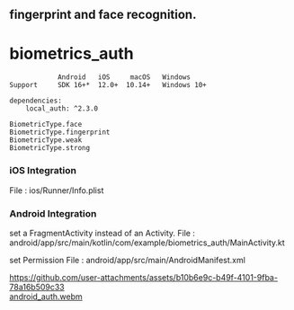 ## fingerprint and  face recognition.
# biometrics_auth

	      		Android	  iOS	  macOS	  Windows
	Support		SDK 16+*  12.0+	 10.14+	  Windows 10+

	dependencies:
 	 	local_auth: ^2.3.0
    
   	BiometricType.face
	BiometricType.fingerprint
	BiometricType.weak
	BiometricType.strong

### iOS Integration
File : ios/Runner/Info.plist

### Android Integration
set  a FragmentActivity instead of an Activity. 
File : android/app/src/main/kotlin/com/example/biometrics_auth/MainActivity.kt

set Permission
File : android/app/src/main/AndroidManifest.xml



https://github.com/user-attachments/assets/b10b6e9c-b49f-4101-9fba-78a16b509c33			
[android_auth.webm](https://github.com/user-attachments/assets/17b1bfe3-340e-4b42-b968-60967346a11a)

